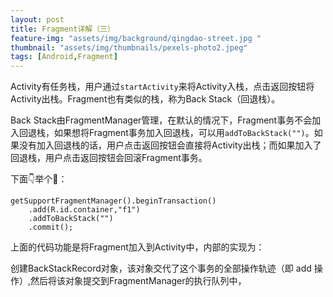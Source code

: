 ```yaml
---
layout: post
title: Fragment详解（三）
feature-img: "assets/img/background/qingdao-street.jpg "
thumbnail: "assets/img/thumbnails/pexels-photo2.jpeg"
tags: [Android,Fragment]
---
```


Activity有任务栈，用户通过`startActivity`来将Activity入栈，点击返回按钮将Activity出栈。Fragment也有类似的栈，称为Back Stack（回退栈）。

Back Stack由FragmentManager管理，在默认的情况下，Fragment事务不会加入回退栈，如果想将Fragment事务加入回退栈，可以用`addToBackStack("")`。如果没有加入回退栈的话，用户点击返回按钮会直接将Activity出栈；而如果加入了回退栈，用户点击返回按钮会回滚Fragment事务。

下面👇举个🌰：

```
getSupportFragmentManager().beginTransaction()
    .add(R.id.container,"f1")
    .addToBackStack("")
    .commit();
```

上面的代码功能是将Fragment加入到Activity中，内部的实现为：

创建BackStackRecord对象，该对象交代了这个事务的全部操作轨迹（即 add 操作）,然后将该对象提交到FragmentManager的执行队列中，

